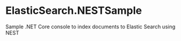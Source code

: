 # ElasticSearch.NESTSample
Sample .NET Core console to index documents to Elastic Search using NEST
